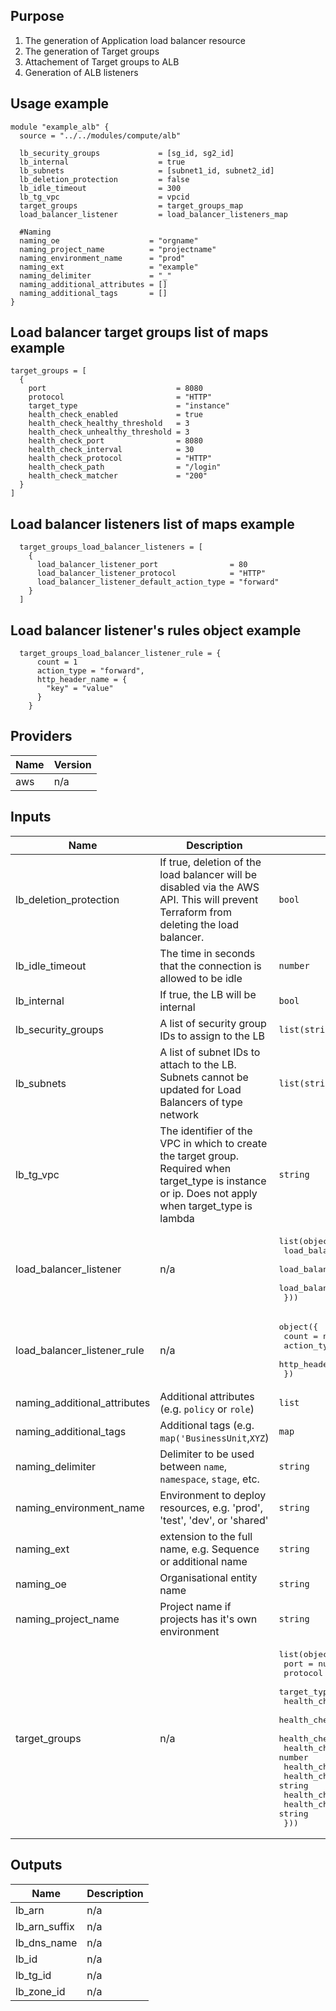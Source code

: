 ## Purpose

1. The generation of Application load balancer resource
2. The generation of Target groups
3. Attachement of Target groups to ALB
4. Generation of ALB listeners

## Usage example

```
module "example_alb" {
  source = "../../modules/compute/alb"

  lb_security_groups             = [sg_id, sg2_id]
  lb_internal                    = true
  lb_subnets                     = [subnet1_id, subnet2_id]
  lb_deletion_protection         = false
  lb_idle_timeout                = 300
  lb_tg_vpc                      = vpcid
  target_groups                  = target_groups_map
  load_balancer_listener         = load_balancer_listeners_map

  #Naming
  naming_oe                    = "orgname"
  naming_project_name          = "projectname"
  naming_environment_name      = "prod"
  naming_ext                   = "example"
  naming_delimiter             = "_"
  naming_additional_attributes = []
  naming_additional_tags       = []
}
```

## Load balancer target groups list of maps example
```
target_groups = [
  {
    port                             = 8080
    protocol                         = "HTTP"
    target_type                      = "instance"
    health_check_enabled             = true
    health_check_healthy_threshold   = 3
    health_check_unhealthy_threshold = 3
    health_check_port                = 8080
    health_check_interval            = 30
    health_check_protocol            = "HTTP"
    health_check_path                = "/login"
    health_check_matcher             = "200"
  }
]
```

## Load balancer listeners list of maps example
```
  target_groups_load_balancer_listeners = [
    {
      load_balancer_listener_port                = 80
      load_balancer_listener_protocol            = "HTTP"
      load_balancer_listener_default_action_type = "forward"
    }
  ]
```

## Load balancer listener's rules object example
```
  target_groups_load_balancer_listener_rule = {
      count = 1
      action_type = "forward",
      http_header_name = {
        "key" = "value"
      }
    }
```


## Providers

| Name | Version |
|------|---------|
| aws | n/a |

## Inputs

| Name | Description | Type | Default | Required |
|------|-------------|------|---------|:-----:|
| lb\_deletion\_protection | If true, deletion of the load balancer will be disabled via the AWS API. This will prevent Terraform from deleting the load balancer. | `bool` | n/a | yes |
| lb\_idle\_timeout | The time in seconds that the connection is allowed to be idle | `number` | n/a | yes |
| lb\_internal | If true, the LB will be internal | `bool` | n/a | yes |
| lb\_security\_groups | A list of security group IDs to assign to the LB | `list(string)` | n/a | yes |
| lb\_subnets | A list of subnet IDs to attach to the LB. Subnets cannot be updated for Load Balancers of type network | `list(string)` | n/a | yes |
| lb\_tg\_vpc | The identifier of the VPC in which to create the target group. Required when target\_type is instance or ip. Does not apply when target\_type is lambda | `string` | n/a | yes |
| load\_balancer\_listener | n/a | <pre>list(object({<br>    load_balancer_listener_port                = number<br>    load_balancer_listener_protocol            = string<br>    load_balancer_listener_default_action_type = string<br>  }))</pre> | n/a | yes |
| load\_balancer\_listener\_rule | n/a | <pre>object({<br>    count            = number<br>    action_type      = string<br>    http_header_name = object({"string":"string"})<br>  })</pre> | n/a | yes |
naming\_additional\_attributes | Additional attributes (e.g. `policy` or `role`) | `list` | n/a | yes |
| naming\_additional\_tags | Additional tags (e.g. `map('BusinessUnit`,`XYZ`) | `map` | n/a | yes |
| naming\_delimiter | Delimiter to be used between `name`, `namespace`, `stage`, etc. | `string` | n/a | yes |
| naming\_environment\_name | Environment to deploy resources, e.g. 'prod', 'test', 'dev', or 'shared' | `string` | n/a | yes |
| naming\_ext | extension to the full name, e.g. Sequence or additional name | `string` | n/a | yes |
| naming\_oe | Organisational entity name | `string` | n/a | yes |
| naming\_project\_name | Project name if projects has it's own environment | `string` | n/a | yes |
| target\_groups | n/a | <pre>list(object({<br>    port                             = number<br>    protocol                         = string<br>    target_type                      = string<br>    health_check_enabled             = bool<br>    health_check_healthy_threshold   = number<br>    health_check_unhealthy_threshold = number<br>    health_check_port                = number<br>    health_check_interval            = number<br>    health_check_protocol            = string<br>    health_check_path                = string<br>    health_check_matcher             = string<br>  }))</pre> | n/a | yes |

## Outputs

| Name | Description |
|------|-------------|
| lb\_arn | n/a |
| lb\_arn\_suffix | n/a |
| lb\_dns\_name | n/a |
| lb\_id | n/a |
| lb\_tg\_id | n/a |
| lb\_zone\_id | n/a |